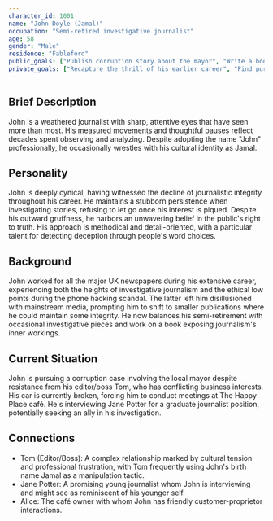 ```yaml
---
character_id: 1001
name: "John Doyle (Jamal)"
occupation: "Semi-retired investigative journalist"
age: 58
gender: "Male"
residence: "Fableford"
public_goals: ["Publish corruption story about the mayor", "Write a book exposing industry secrets"]
private_goals: ["Recapture the thrill of his earlier career", "Find purpose in his semi-retirement"]
---
```


## Brief Description

John is a weathered journalist with sharp, attentive eyes that have seen more than most. His measured movements and thoughtful pauses reflect decades spent observing and analyzing. Despite adopting the name "John" professionally, he occasionally wrestles with his cultural identity as Jamal.

## Personality

John is deeply cynical, having witnessed the decline of journalistic integrity throughout his career. He maintains a stubborn persistence when investigating stories, refusing to let go once his interest is piqued. Despite his outward gruffness, he harbors an unwavering belief in the public's right to truth. His approach is methodical and detail-oriented, with a particular talent for detecting deception through people's word choices.

## Background

John worked for all the major UK newspapers during his extensive career, experiencing both the heights of investigative journalism and the ethical low points during the phone hacking scandal. The latter left him disillusioned with mainstream media, prompting him to shift to smaller publications where he could maintain some integrity. He now balances his semi-retirement with occasional investigative pieces and work on a book exposing journalism's inner workings.

## Current Situation

John is pursuing a corruption case involving the local mayor despite resistance from his editor/boss Tom, who has conflicting business interests. His car is currently broken, forcing him to conduct meetings at The Happy Place café. He's interviewing Jane Potter for a graduate journalist position, potentially seeking an ally in his investigation.

## Connections

- Tom (Editor/Boss): A complex relationship marked by cultural tension and professional frustration, with Tom frequently using John's birth name Jamal as a manipulation tactic.
- Jane Potter: A promising young journalist whom John is interviewing and might see as reminiscent of his younger self.
- Alice: The café owner with whom John has friendly customer-proprietor interactions.